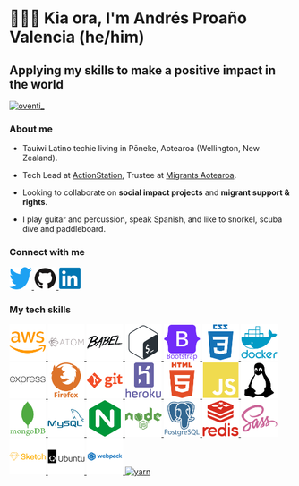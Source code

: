 # 🧑🏽‍💻 Kia ora, I'm Andrés Proaño Valencia (he/him)
## Applying my skills to make a positive impact in the world

<a href="https://twitter.com/oventi_" target="blank"><img src="https://img.shields.io/twitter/follow/oventi_?logo=twitter&style=for-the-badge" alt="oventi_" /></a>

### About me

- Tauiwi Latino techie living in Pōneke, Aotearoa (Wellington, New Zealand).

- Tech Lead at [ActionStation](https://actionstation.org.nz/), Trustee at [Migrants Aotearoa](https://migrantsaotearoa.org.nz/). 

- Looking to collaborate on **social impact projects** and **migrant support & rights**.

- I play guitar and percussion, speak Spanish, and like to snorkel, scuba dive and paddleboard.

### Connect with me

<a href="https://twitter.com/oventi_" target="external">
  <img alt="twitter" width="40" src="https://raw.githubusercontent.com/devicons/devicon/master/icons/twitter/twitter-original.svg" />
</a> 

<a href="https://github.com/oventi" target="external">
  <img alt="github" width="40" src="https://raw.githubusercontent.com/devicons/devicon/master/icons/github/github-original.svg" />
</a> 

<a href="https://linkedin.com/in/oventi" target="external">
  <img alt="linkedin" width="40" src="https://raw.githubusercontent.com/devicons/devicon/master/icons/linkedin/linkedin-original.svg" />
</a>

### My tech skills

<a href="https://aws.amazon.com" target="external">
  <img alt="aws" width="65" src="https://raw.githubusercontent.com/devicons/devicon/master/icons/amazonwebservices/amazonwebservices-plain-wordmark.svg" />
</a>

<a href="https://atom.io" target="external">
  <img alt="atom" width="65" src="https://raw.githubusercontent.com/devicons/devicon/master/icons/atom/atom-original-wordmark.svg" />
</a>

<a href="https://babeljs.io" target="external">
  <img alt="babel" width="65" src="https://raw.githubusercontent.com/devicons/devicon/master/icons/babel/babel-plain.svg" />
</a>

<a href="https://www.gnu.org/software/bash" target="external">
  <img alt="bash" width="65" src="https://raw.githubusercontent.com/devicons/devicon/master/icons/bash/bash-plain.svg" />
</a>

<a href="https://getbootstrap.com" target="external">
  <img alt="bootstrap" width="65" src="https://raw.githubusercontent.com/devicons/devicon/master/icons/bootstrap/bootstrap-plain-wordmark.svg" />
</a>

<a href="https://developer.mozilla.org/en-US/docs/Web/CSS" target="external">
  <img alt="css" width="65" src="https://raw.githubusercontent.com/devicons/devicon/master/icons/css3/css3-plain-wordmark.svg" />
</a>

<a href="https://www.docker.com" target="external">
  <img alt="docker" width="65" src="https://raw.githubusercontent.com/devicons/devicon/master/icons/docker/docker-plain-wordmark.svg" />
</a>


<a href="http://expressjs.com" target="external">
  <img alt="express" width="65" src="https://raw.githubusercontent.com/devicons/devicon/master/icons/express/express-original-wordmark.svg" />
</a>

<a href="https://www.mozilla.org/en-GB/firefox" target="external">
  <img alt="firefox" width="65" src="https://raw.githubusercontent.com/devicons/devicon/master/icons/firefox/firefox-plain-wordmark.svg" />
</a>

<a href="https://git-scm.com" target="external">
  <img alt="git" width="65" src="https://raw.githubusercontent.com/devicons/devicon/master/icons/git/git-plain-wordmark.svg" />
</a>

<a href="https://www.heroku.com" target="external">
  <img alt="heroku" width="65" src="https://raw.githubusercontent.com/devicons/devicon/master/icons/heroku/heroku-plain-wordmark.svg" />
</a>

<a href="https://developer.mozilla.org/en-US/docs/Web/Guide/HTML/HTML5" target="external">
  <img alt="html5" width="65" src="https://raw.githubusercontent.com/devicons/devicon/master/icons/html5/html5-plain-wordmark.svg" />
</a>

<a href="https://developer.mozilla.org/en-US/docs/Web/JavaScript" target="external">
  <img alt="javascript" width="65" src="https://raw.githubusercontent.com/devicons/devicon/master/icons/javascript/javascript-plain.svg" />
</a>

<a href="https://www.linux.org" target="external">
  <img alt="gnu/linux" width="65" src="https://raw.githubusercontent.com/devicons/devicon/master/icons/linux/linux-plain.svg" />
</a>

<a href="https://www.mongodb.com" target="external">
  <img alt="mongodb" width="65" src="https://raw.githubusercontent.com/devicons/devicon/master/icons/mongodb/mongodb-plain-wordmark.svg" />
</a>

<a href="https://www.mysql.com" target="external">
  <img alt="mysql" width="65" src="https://raw.githubusercontent.com/devicons/devicon/master/icons/mysql/mysql-plain-wordmark.svg" />
</a>

<a href="https://www.nginx.com" target="external">
  <img alt="nginx" width="65" src="https://raw.githubusercontent.com/devicons/devicon/master/icons/nginx/nginx-original.svg" />
</a>

<a href="https://nodejs.org" target="external">
  <img alt="nodejs" width="65" src="https://raw.githubusercontent.com/devicons/devicon/master/icons/nodejs/nodejs-plain-wordmark.svg" />
</a>

<a href="https://www.postgresql.org" target="external">
  <img alt="postgresql" width="65" src="https://raw.githubusercontent.com/devicons/devicon/master/icons/postgresql/postgresql-plain-wordmark.svg" />
</a>

<a href="https://redis.io" target="external">
  <img alt="redis" width="65" src="https://raw.githubusercontent.com/devicons/devicon/master/icons/redis/redis-plain-wordmark.svg" />
</a>

<a href="https://sass-lang.com" target="external">
  <img alt="sass" width="65" src="https://raw.githubusercontent.com/devicons/devicon/master/icons/sass/sass-original.svg" />
</a>

<a href="https://www.sketch.com" target="external">
  <img alt="sketch" width="65" src="https://raw.githubusercontent.com/devicons/devicon/master/icons/sketch/sketch-line-wordmark.svg" />
</a>

<a href="https://ubuntu.com" target="external">
  <img alt="ubuntu" width="65" src="https://raw.githubusercontent.com/devicons/devicon/master/icons/ubuntu/ubuntu-plain-wordmark.svg" />
</a>

<a href="https://webpack.js.org" target="external">
  <img alt="webpack" width="65" src="https://raw.githubusercontent.com/devicons/devicon/master/icons/webpack/webpack-plain-wordmark.svg" />
</a>

<a href="https://yarnpkg.com" target="external">
  <img alt="yarn" width="65" src="https://raw.githubusercontent.com/devicons/devicon/master/icons/yarn/yarn-plain-wordmark.svg" />
</a>
